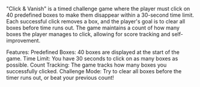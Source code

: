 "Click & Vanish" is a timed challenge game where the player must click on 40 predefined boxes to make them disappear within a 30-second time limit. Each successful click removes a box, and the player's goal is to clear all boxes before time runs out. The game maintains a count of how many boxes the player manages to click, allowing for score tracking and self-improvement.

Features:
Predefined Boxes: 40 boxes are displayed at the start of the game.
Time Limit: You have 30 seconds to click on as many boxes as possible.
Count Tracking: The game tracks how many boxes you successfully clicked.
Challenge Mode: Try to clear all boxes before the timer runs out, or beat your previous count!
